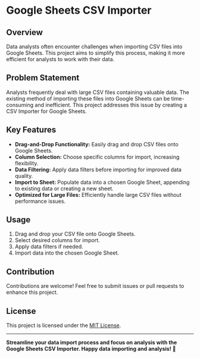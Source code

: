 # Google Sheets CSV Importer

## Overview

Data analysts often encounter challenges when importing CSV files into Google Sheets. This project aims to simplify this process, making it more efficient for analysts to work with their data.

## Problem Statement

Analysts frequently deal with large CSV files containing valuable data. The existing method of importing these files into Google Sheets can be time-consuming and inefficient. This project addresses this issue by creating a CSV Importer for Google Sheets.

## Key Features

- **Drag-and-Drop Functionality:** Easily drag and drop CSV files onto Google Sheets.
- **Column Selection:** Choose specific columns for import, increasing flexibility.
- **Data Filtering:** Apply data filters before importing for improved data quality.
- **Import to Sheet:** Populate data into a chosen Google Sheet, appending to existing data or creating a new sheet.
- **Optimized for Large Files:** Efficiently handle large CSV files without performance issues.

## Usage

1. Drag and drop your CSV file onto Google Sheets.
2. Select desired columns for import.
3. Apply data filters if needed.
4. Import data into the chosen Google Sheet.

## Contribution

Contributions are welcome! Feel free to submit issues or pull requests to enhance this project.

## License

This project is licensed under the [MIT License](LICENSE).

---

**Streamline your data import process and focus on analysis with the Google Sheets CSV Importer. Happy data importing and analysis! 🚀**
